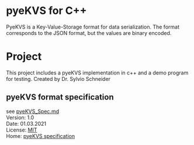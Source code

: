 # pyeKVS for C++ 
PyeKVS is a Key-Value-Storage format for data serialization. The format corresponds to the JSON format, but the values are binary encoded.

# Project
This project includes a pyeKVS implementation in c++ and a demo program for testing.
Created by Dr. Sylvio Schneider

## pyeKVS format specification
see [pyeKVS_Spec.md](pyeKVS_Spec.md)  
Version: 1.0  
Date: 01.03.2021  
License:  [MIT](http://opensource.org/licenses/MIT)  
Home: [pyeKVS specification](https://www.kxtec.de/project/pyekvs/pyekvs-specification)   

